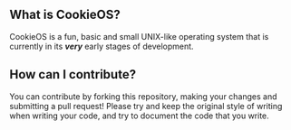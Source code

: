 ## What is CookieOS?

CookieOS is a fun, basic and small UNIX-like operating system that is currently 
in its ***very*** early stages of development.

## How can I contribute?

You can contribute by forking this repository, making your changes and submitting a pull request! Please try and
keep the original style of writing when writing your code, and try to document the code that you write.



